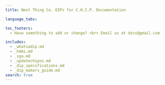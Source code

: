 ```yaml
---
title: Next Thing Co. DIPs for C.H.I.P. Documentation

language_tabs:

toc_footers:
  - Have something to add or change? <br> Email us at docs@gmail.com

includes:
  - _whatsadip.md
  - _hdmi.md
  - _vga.md
  - _updatechipos.md
  - _dip_specifications.md
  - _dip_makers_guide.md
search: true
---
```


